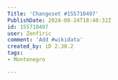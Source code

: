 ```yaml
---
Title: 'Changeset #155710497'
PublishDate: 2024-08-24T18:40:32Z
id: 155710497
user: Zenfiric
comment: 'Add #wikidata'
created_by: iD 2.30.2
tags:
- Montenegro

---
```

